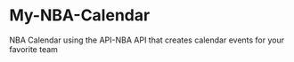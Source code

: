 # My-NBA-Calendar
NBA Calendar using the API-NBA API that creates calendar events for your favorite team
